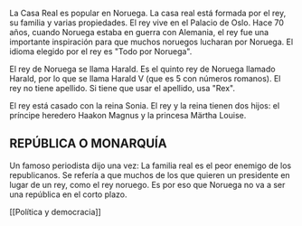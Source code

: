 La Casa Real es popular en Noruega. La casa real está formada por el rey, su familia y varias propiedades. El rey vive en el Palacio de Oslo. Hace 70 años, cuando Noruega estaba en guerra con Alemania, el rey fue una importante inspiración para que muchos noruegos lucharan por Noruega. El idioma elegido por el rey es "Todo por Noruega".

El rey de Noruega se llama Harald. Es el quinto rey de Noruega llamado Harald, por lo que se llama Harald V (que es 5 con números romanos). El rey no tiene apellido. Si tiene que usar el apellido, usa "Rex".

El rey está casado con la reina Sonia. El rey y la reina tienen dos hijos: el príncipe heredero Haakon Magnus y la princesa Märtha Louise.

## REPÚBLICA O MONARQUÍA

Un famoso periodista dijo una vez: La familia real es el peor enemigo de los republicanos.  Se refería a que muchos de los que quieren un presidente en lugar de un rey, como el rey noruego. Es por eso que Noruega no va a ser una república en el corto plazo.

[[Política y democracia]]
